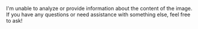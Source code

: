 I'm unable to analyze or provide information about the content of the image. If you have any questions or need assistance with something else, feel free to ask!
